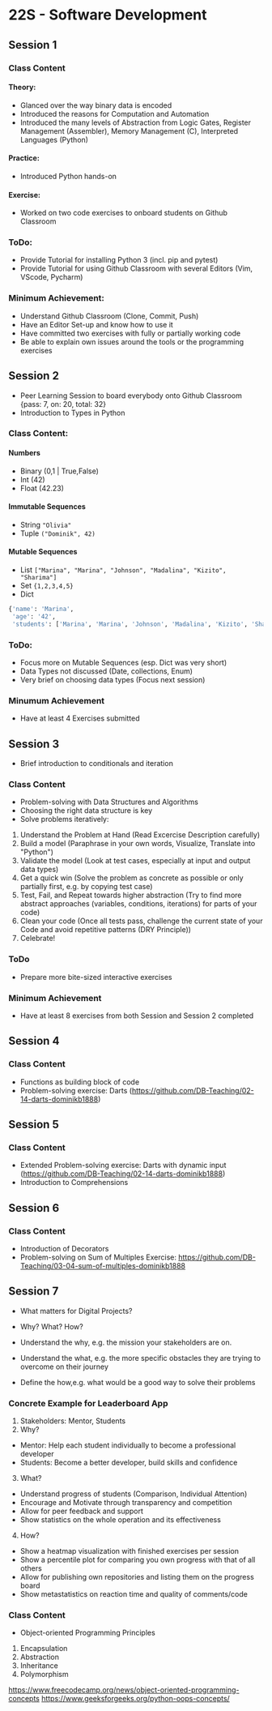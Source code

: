 # 22S - Software Development

## Session 1

### Class Content


#### Theory:

- Glanced over the way binary data is encoded
- Introduced the reasons for Computation and Automation
- Introduced the many levels of Abstraction from Logic Gates, Register Management (Assembler), Memory Management (C), Interpreted Languages (Python)


#### Practice: 

- Introduced Python hands-on


#### Exercise:

- Worked on two code exercises to onboard students on Github Classroom


### ToDo:

- Provide Tutorial for installing Python 3 (incl. pip and pytest)
- Provide Tutorial for using Github Classroom with several Editors (Vim, VScode, Pycharm)


### Minimum Achievement:

- Understand Github Classroom (Clone, Commit, Push)
- Have an Editor Set-up and know how to use it
- Have committed two exercises with fully or partially working code
- Be able to explain own issues around the tools or the programming exercises


## Session 2

- Peer Learning Session to board everybody onto Github Classroom {pass: 7, on: 20, total: 32}
- Introduction to Types in Python


### Class Content:


#### Numbers

- Binary (0,1 | True,False)
- Int (42)
- Float (42.23)


#### Immutable Sequences

- String `"Olivia"`
- Tuple  `("Dominik", 42)`


#### Mutable Sequences

- List `["Marina", "Marina", "Johnson", "Madalina", "Kizito", "Sharima"]`
- Set `{1,2,3,4,5}`
- Dict 

``` python
{'name': 'Marina',
 'age': '42',
 'students': ['Marina', 'Marina', 'Johnson', 'Madalina', 'Kizito', 'Sharima']}
```


### ToDo:

- Focus more on Mutable Sequences (esp. Dict was very short)
- Data Types not discussed (Date, collections, Enum)
- Very brief on choosing data types (Focus next session)


### Minumum Achievement

- Have at least 4 Exercises submitted


## Session 3

- Brief introduction to conditionals and iteration

### Class Content

- Problem-solving with Data Structures and Algorithms
- Choosing the right data structure is key
- Solve problems iteratively:

1. Understand the Problem at Hand (Read Excercise Description carefully)
2. Build a model (Paraphrase in your own words, Visualize, Translate into "Python")
3. Validate the model (Look at test cases, especially at input and output data types)
4. Get a quick win (Solve the problem as concrete as possible or only partially first, e.g. by copying test case)
5. Test, Fail, and Repeat towards higher abstraction (Try to find more abstract approaches (variables, conditions, iterations) for parts of your code)
6. Clean your code (Once all tests pass, challenge the current state of your Code and avoid repetitive patterns (DRY Principle))
7. Celebrate!

### ToDo

- Prepare more bite-sized interactive exercises

### Minimum Achievement

- Have at least 8 exercises from both Session and Session 2 completed


## Session 4

### Class Content

- Functions as building block of code
- Problem-solving exercise: Darts (https://github.com/DB-Teaching/02-14-darts-dominikb1888)


## Session 5

### Class Content

- Extended Problem-solving exercise: Darts with dynamic input (https://github.com/DB-Teaching/02-14-darts-dominikb1888)
- Introduction to Comprehensions


## Session 6

### Class Content

- Introduction of Decorators
- Problem-solving on Sum of Multiples Exercise: https://github.com/DB-Teaching/03-04-sum-of-multiples-dominikb1888

## Session 7

- What matters for Digital Projects?
- Why? What? How?

- Understand the why, e.g. the mission your stakeholders are on.
- Understand the what, e.g. the more specific obstacles they are trying to overcome on their journey
- Define the how,e.g. what would be a good way to solve their problems

### Concrete Example for Leaderboard App
1. Stakeholders: Mentor, Students
2. Why?
- Mentor: Help each student individually to become a professional developer
- Students: Become a better developer, build skills and confidence

3. What?
- Understand progress of students (Comparison, Individual Attention)
- Encourage and Motivate through transparency and competition
- Allow for peer feedback and support
- Show statistics on the whole operation and its effectiveness

4. How?
- Show a heatmap visualization with finished exercises per session
- Show a percentile plot for comparing you own progress with that of all others
- Allow for publishing own repositories and listing them on the progress board
- Show metastatistics on reaction time and quality of comments/code


### Class Content

- Object-oriented Programming Principles
1. Encapsulation
2. Abstraction
3. Inheritance
4. Polymorphism

https://www.freecodecamp.org/news/object-oriented-programming-concepts
https://www.geeksforgeeks.org/python-oops-concepts/
